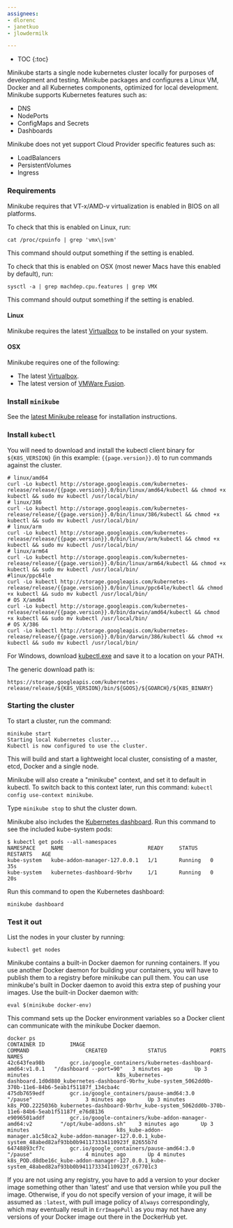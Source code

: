```yaml
---
assignees:
- dlorenc
- janetkuo
- jlowdermilk

---
```


* TOC
{:toc}

Minikube starts a single node kubernetes cluster locally for purposes of development and testing.
Minikube packages and configures a Linux VM, Docker and all Kubernetes components, optimized for local development.
Minikube supports Kubernetes features such as:

* DNS
* NodePorts
* ConfigMaps and Secrets
* Dashboards

Minikube does not yet support Cloud Provider specific features such as:

* LoadBalancers
* PersistentVolumes
* Ingress

### Requirements

Minikube requires that VT-x/AMD-v virtualization is enabled in BIOS on all platforms.

To check that this is enabled on Linux, run:

```shell
cat /proc/cpuinfo | grep 'vmx\|svm'
```

This command should output something if the setting is enabled.

To check that this is enabled on OSX (most newer Macs have this enabled by default), run:

```shell
sysctl -a | grep machdep.cpu.features | grep VMX

```

This command should output something if the setting is enabled.

#### Linux

Minikube requires the latest [Virtualbox](https://www.virtualbox.org/wiki/Downloads) to be installed on your system.

#### OSX

Minikube requires one of the following:

* The latest [Virtualbox](https://www.virtualbox.org/wiki/Downloads).
* The latest version of [VMWare Fusion](https://www.vmware.com/products/fusion).

### Install `minikube`

See the [latest Minikube release](https://github.com/kubernetes/minikube/releases) for installation instructions.

### Install `kubectl`

You will need to download and install the kubectl client binary for `${K8S_VERSION}` (in this example: `{{page.version}}.0`)
to run commands against the cluster.

```shell
# linux/amd64
curl -Lo kubectl http://storage.googleapis.com/kubernetes-release/release/{{page.version}}.0/bin/linux/amd64/kubectl && chmod +x kubectl && sudo mv kubectl /usr/local/bin/
# linux/386
curl -Lo kubectl http://storage.googleapis.com/kubernetes-release/release/{{page.version}}.0/bin/linux/386/kubectl && chmod +x kubectl && sudo mv kubectl /usr/local/bin/
# linux/arm
curl -Lo kubectl http://storage.googleapis.com/kubernetes-release/release/{{page.version}}.0/bin/linux/arm/kubectl && chmod +x kubectl && sudo mv kubectl /usr/local/bin/
# linux/arm64
curl -Lo kubectl http://storage.googleapis.com/kubernetes-release/release/{{page.version}}.0/bin/linux/arm64/kubectl && chmod +x kubectl && sudo mv kubectl /usr/local/bin/
#linux/ppc64le
curl -Lo kubectl http://storage.googleapis.com/kubernetes-release/release/{{page.version}}.0/bin/linux/ppc64le/kubectl && chmod +x kubectl && sudo mv kubectl /usr/local/bin/
# OS X/amd64 
curl -Lo kubectl http://storage.googleapis.com/kubernetes-release/release/{{page.version}}.0/bin/darwin/amd64/kubectl && chmod +x kubectl && sudo mv kubectl /usr/local/bin/
# OS X/386 
curl -Lo kubectl http://storage.googleapis.com/kubernetes-release/release/{{page.version}}.0/bin/darwin/386/kubectl && chmod +x kubectl && sudo mv kubectl /usr/local/bin/
```

For Windows, download [kubectl.exe](http://storage.googleapis.com/kubernetes-release/release/{{page.version}}.0/bin/windows/amd64/kubectl.exe) and save it to a location on your PATH.

The generic download path is:
```
https://storage.googleapis.com/kubernetes-release/release/${K8S_VERSION}/bin/${GOOS}/${GOARCH}/${K8S_BINARY}
```

### Starting the cluster

To start a cluster, run the command:

```shell
minikube start
Starting local Kubernetes cluster...
Kubectl is now configured to use the cluster.
```

This will build and start a lightweight local cluster, consisting of a master, etcd, Docker and a single node.

Minikube will also create a "minikube" context, and set it to default in kubectl.
To switch back to this context later, run this command: `kubectl config use-context minikube`.

Type `minikube stop` to shut the cluster down.

Minikube also includes the [Kubernetes dashboard](http://kubernetes.io/docs/user-guide/ui/). Run this command to see the included kube-system pods:

```shell
$ kubectl get pods --all-namespaces
NAMESPACE     NAME                           READY     STATUS    RESTARTS   AGE
kube-system   kube-addon-manager-127.0.0.1   1/1       Running   0          35s
kube-system   kubernetes-dashboard-9brhv     1/1       Running   0          20s
```

Run this command to open the Kubernetes dashboard:

```shell
minikube dashboard
```

### Test it out

List the nodes in your cluster by running:

```shell
kubectl get nodes
```

Minikube contains a built-in Docker daemon for running containers.
If you use another Docker daemon for building your containers, you will have to publish them to a registry before minikube can pull them. 
You can use minikube's built in Docker daemon to avoid this extra step of pushing your images. 
Use the built-in Docker daemon with:

```shell
eval $(minikube docker-env)
```
This command sets up the Docker environment variables so a Docker client can communicate with the minikube Docker daemon.

```shell
docker ps
CONTAINER ID        IMAGE                                                        COMMAND                  CREATED             STATUS              PORTS               NAMES
42c643fea98b        gcr.io/google_containers/kubernetes-dashboard-amd64:v1.0.1   "/dashboard --port=90"   3 minutes ago       Up 3 minutes                            k8s_kubernetes-dashboard.1d0d880_kubernetes-dashboard-9brhv_kube-system_5062dd0b-370b-11e6-84b6-5eab1f51187f_134cba4c
475db7659edf        gcr.io/google_containers/pause-amd64:3.0                     "/pause"                 3 minutes ago       Up 3 minutes                            k8s_POD.2225036b_kubernetes-dashboard-9brhv_kube-system_5062dd0b-370b-11e6-84b6-5eab1f51187f_e76d8136
e9096501addf        gcr.io/google-containers/kube-addon-manager-amd64:v2         "/opt/kube-addons.sh"    3 minutes ago       Up 3 minutes                            k8s_kube-addon-manager.a1c58ca2_kube-addon-manager-127.0.0.1_kube-system_48abed82af93bb0b941173334110923f_82655b7d
64748893cf7c        gcr.io/google_containers/pause-amd64:3.0                     "/pause"                 4 minutes ago       Up 4 minutes                            k8s_POD.d8dbe16c_kube-addon-manager-127.0.0.1_kube-system_48abed82af93bb0b941173334110923f_c67701c3
```
If you are not using any registry, you have to add a version to your docker image something other than 'latest' and use that version while you pull the image. Otherwise, if you do not specify version of your image, it will be assumed as `:latest`, with pull image policy of `Always` correspondingly, which may eventually result in `ErrImagePull` as you may not have any versions of your Docker image out there in the DockerHub yet.
